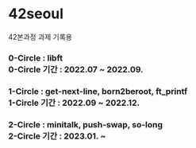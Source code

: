 # 42seoul
42본과정 과제 기록용<br>

<h3>0-Circle : libft<br>
0-Circle 기간 : 2022.07 ~ 2022.09.

  
<h3>1-Circle : get-next-line, born2beroot, ft_printf<br>
1-Circle 기간 : 2022.09 ~ 2022.12.

  
<h3>2-Circle : minitalk, push-swap, so-long<br>
2-Circle 기간 : 2023.01. ~

